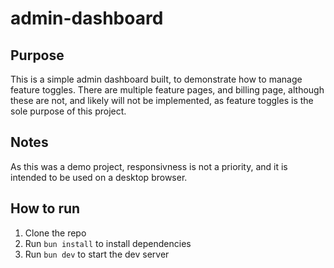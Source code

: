# admin-dashboard

## Purpose

This is a simple admin dashboard built, to demonstrate how to manage feature toggles.
There are multiple feature pages, and billing page, although these are not, and likely will not be implemented, as feature toggles is the sole purpose of this project.

## Notes

As this was a demo project, responsivness is not a priority, and it is intended to be used on a desktop browser.

## How to run

1. Clone the repo
2. Run `bun install` to install dependencies
3. Run `bun dev` to start the dev server
